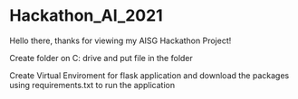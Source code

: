 # Hackathon_AI_2021
Hello there, thanks for viewing my AISG Hackathon Project!

Create folder on C: drive and put file in the folder

Create Virtual Enviroment for flask application and download the packages using requirements.txt to run the application



